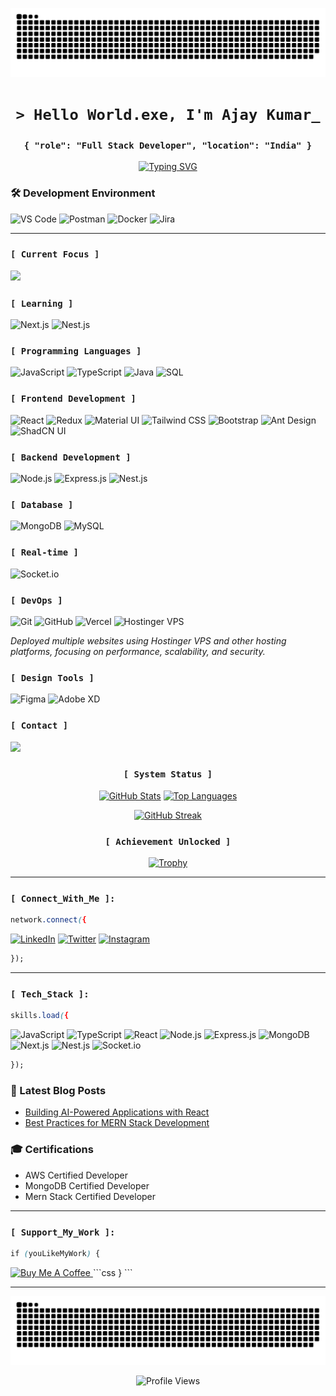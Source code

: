 <div align="center">
  
  ![Hacker Banner](https://raw.githubusercontent.com/platane/snk/output/github-contribution-grid-snake-dark.svg)

# `> Hello World.exe, I'm Ajay Kumar_`
### `{ "role": "Full Stack Developer", "location": "India" }`

[![Typing SVG](https://readme-typing-svg.herokuapp.com?font=Fira+Code&duration=3000&pause=1000&color=00FF00&center=true&vCenter=true&random=false&width=600&lines=%7B+%22specialty%22%3A+%22MERN+Stack+Developer%22+%7D;%7B+%22status%22%3A+%22Building+AI-powered+applications%22+%7D;%7B+%22mode%22%3A+%22Always+Learning%2C+Never+Stopping%22+%7D)](https://git.io/typing-svg)

</div> 



### 🛠️ Development Environment

![VS Code](https://img.shields.io/badge/VSCode-007ACC?style=for-the-badge&logo=visual-studio-code&logoColor=white)
![Postman](https://img.shields.io/badge/Postman-FF6C37?style=for-the-badge&logo=postman&logoColor=white)
![Docker](https://img.shields.io/badge/Docker-2496ED?style=for-the-badge&logo=docker&logoColor=white)
![Jira](https://img.shields.io/badge/Jira-0052CC?style=for-the-badge&logo=jira&logoColor=white)








---

### `[ Current Focus ]`
<img src="https://img.shields.io/badge/AI%20Applications-8A2BE2?style=for-the-badge&logo=artificial-intelligence&logoColor=white"/>

### `[ Learning ]`
![Next.js](https://img.shields.io/badge/Next.js-000000?style=for-the-badge&logo=next.js&logoColor=white)
![Nest.js](https://img.shields.io/badge/Nest.js-E0234E?style=for-the-badge&logo=nestjs&logoColor=white)

### `[ Programming Languages ]`
![JavaScript](https://img.shields.io/badge/JavaScript-F7DF1E?style=for-the-badge&logo=javascript&logoColor=black)
![TypeScript](https://img.shields.io/badge/TypeScript-007ACC?style=for-the-badge&logo=typescript&logoColor=white)
![Java](https://img.shields.io/badge/Java-ED8B00?style=for-the-badge&logo=openjdk&logoColor=white)
![SQL](https://img.shields.io/badge/SQL-4479A1?style=for-the-badge&logo=mysql&logoColor=white) 

### `[ Frontend Development ]`
![React](https://img.shields.io/badge/React-20232A?style=for-the-badge&logo=react&logoColor=61DAFB)
![Redux](https://img.shields.io/badge/Redux-593D88?style=for-the-badge&logo=redux&logoColor=white)
![Material UI](https://img.shields.io/badge/Material%20UI-007FFF?style=for-the-badge&logo=mui&logoColor=white)
![Tailwind CSS](https://img.shields.io/badge/Tailwind_CSS-38B2AC?style=for-the-badge&logo=tailwind-css&logoColor=white)
![Bootstrap](https://img.shields.io/badge/Bootstrap-563D7C?style=for-the-badge&logo=bootstrap&logoColor=white)
![Ant Design](https://img.shields.io/badge/Ant%20Design-0170FE?style=for-the-badge&logo=ant-design&logoColor=white)
![ShadCN UI](https://img.shields.io/badge/ShadCN_UI-000000?style=for-the-badge&logo=shadcn&logoColor=white)


### `[ Backend Development ]`
![Node.js](https://img.shields.io/badge/Node.js-339933?style=for-the-badge&logo=node.js&logoColor=white)
![Express.js](https://img.shields.io/badge/Express.js-000000?style=for-the-badge&logo=express&logoColor=white)
![Nest.js](https://img.shields.io/badge/Nest.js-E0234E?style=for-the-badge&logo=nestjs&logoColor=white)

### `[ Database ]`
![MongoDB](https://img.shields.io/badge/MongoDB-4EA94B?style=for-the-badge&logo=mongodb&logoColor=white)
![MySQL](https://img.shields.io/badge/MySQL-005C84?style=for-the-badge&logo=mysql&logoColor=white)

### `[ Real-time ]`
![Socket.io](https://img.shields.io/badge/Socket.io-010101?style=for-the-badge&logo=socket.io&logoColor=white)

### `[ DevOps ]`
![Git](https://img.shields.io/badge/Git-F05032?style=for-the-badge&logo=git&logoColor=white)
![GitHub](https://img.shields.io/badge/GitHub-100000?style=for-the-badge&logo=github&logoColor=white)
![Vercel](https://img.shields.io/badge/Vercel-000000?style=for-the-badge&logo=vercel&logoColor=white)
![Hostinger VPS](https://img.shields.io/badge/Hostinger_VPS-FF9900?style=for-the-badge&logo=hostinger&logoColor=white)

*Deployed multiple websites using Hostinger VPS and other hosting platforms, focusing on performance, scalability, and security.*


### `[ Design Tools ]`
![Figma](https://img.shields.io/badge/Figma-F24E1E?style=for-the-badge&logo=figma&logoColor=white)
![Adobe XD](https://img.shields.io/badge/Adobe%20XD-470137?style=for-the-badge&logo=Adobe%20XD&logoColor=#FF61F6)

### `[ Contact ]`
<a href="mailto:aks969014@gmail.com">
  <img src="https://img.shields.io/badge/Email-D14836?style=for-the-badge&logo=gmail&logoColor=white" />
</a>

<div align="center">
  
### `[ System Status ]`
[![GitHub Stats](https://github-readme-stats.vercel.app/api?username=ajay7906&show_icons=true&theme=cyberpunk&hide_border=true&bg_color=0D1117)](https://github.com/ajay7906)
[![Top Languages](https://github-readme-stats.vercel.app/api/top-langs/?username=ajay7906&layout=compact&theme=cyberpunk&hide_border=true&bg_color=0D1117)](https://github.com/ajay7906)

[![GitHub Streak](https://github-readme-streak-stats.herokuapp.com?user=ajay7906&theme=cyberpunk&hide_border=true&background=0D1117)](https://git.io/streak-stats)

### `[ Achievement Unlocked ]`
[![Trophy](https://github-profile-trophy.vercel.app/?username=ajay7906&theme=matrix&no-frame=true&no-bg=true&margin-w=4)](https://github.com/ryo-ma/github-profile-trophy)

</div>

---

### `[ Connect_With_Me ]:`
<div align="left">

```css
network.connect({
```
[![LinkedIn](https://img.shields.io/badge/LinkedIn-%230A66C2.svg?style=for-the-badge&logo=linkedin&logoColor=white)](https://linkedin.com/in/ajaykumarcse)
[![Twitter](https://img.shields.io/badge/Twitter-%231DA1F2.svg?style=for-the-badge&logo=twitter&logoColor=white)](https://x.com/Ajay_Saini_7906)
[![Instagram](https://img.shields.io/badge/Instagram-%23E4405F.svg?style=for-the-badge&logo=instagram&logoColor=white)](https://www.instagram.com/ajay7906saini/)
```css
});
```

</div>

---

### `[ Tech_Stack ]:`

```css
skills.load({
```

<div align="left">

![JavaScript](https://img.shields.io/badge/JavaScript-%23323330.svg?style=for-the-badge&logo=javascript&logoColor=%23F7DF1E)
![TypeScript](https://img.shields.io/badge/TypeScript-%23007ACC.svg?style=for-the-badge&logo=typescript&logoColor=white)
![React](https://img.shields.io/badge/React-%2320232a.svg?style=for-the-badge&logo=react&logoColor=%2361DAFB)
![Node.js](https://img.shields.io/badge/Node.js-6DA55F?style=for-the-badge&logo=node.js&logoColor=white)
![Express.js](https://img.shields.io/badge/Express.js-%23404d59.svg?style=for-the-badge&logo=express&logoColor=%2361DAFB)
![MongoDB](https://img.shields.io/badge/MongoDB-%234ea94b.svg?style=for-the-badge&logo=mongodb&logoColor=white)
![Next.js](https://img.shields.io/badge/Next.js-black?style=for-the-badge&logo=next.js&logoColor=white)
![Nest.js](https://img.shields.io/badge/Nest.js-%23E0234E.svg?style=for-the-badge&logo=nestjs&logoColor=white)
![Socket.io](https://img.shields.io/badge/Socket.io-black?style=for-the-badge&logo=socket.io&logoColor=white)

```css
});
```

</div>  

### 📝 Latest Blog Posts
<!-- BLOG-POST-LIST:START -->
- [Building AI-Powered Applications with React](https://your-blog-url)
- [Best Practices for MERN Stack Development](https://your-blog-url)
<!-- BLOG-POST-LIST:END -->

### 🎓 Certifications
- AWS Certified Developer
- MongoDB Certified Developer
- Mern Stack Certified Developer 

---

### `[ Support_My_Work ]:`
```css
if (youLikeMyWork) {
```
<a href="https://www.buymeacoffee.com/ajay7906">
  <img src="https://img.shields.io/badge/Buy%20Me%20a%20Coffee-ffdd00?style=for-the-badge&logo=buy-me-a-coffee&logoColor=black" alt="Buy Me A Coffee">
</a>
```css
}
```

---

<div align="center">
  
![Matrix Rain](https://raw.githubusercontent.com/platane/snk/output/github-contribution-grid-snake-dark.svg)

<img src="https://komarev.com/ghpvc/?username=ajay7906&label=Profile%20Views&color=00ff00&style=flat" alt="Profile Views" />

</div>
